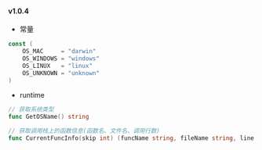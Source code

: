 #### v1.0.4


- 常量

```go
const (
	OS_MAC     = "darwin"
	OS_WINDOWS = "windows"
	OS_LINUX   = "linux"
	OS_UNKNOWN = "unknown"
)
```

- runtime 

```go
// 获取系统类型
func GetOSName() string 

// 获取调用栈上的函数信息(函数名、文件名、调用行数)
func CurrentFuncInfo(skip int) (funcName string, fileName string, line int)
```